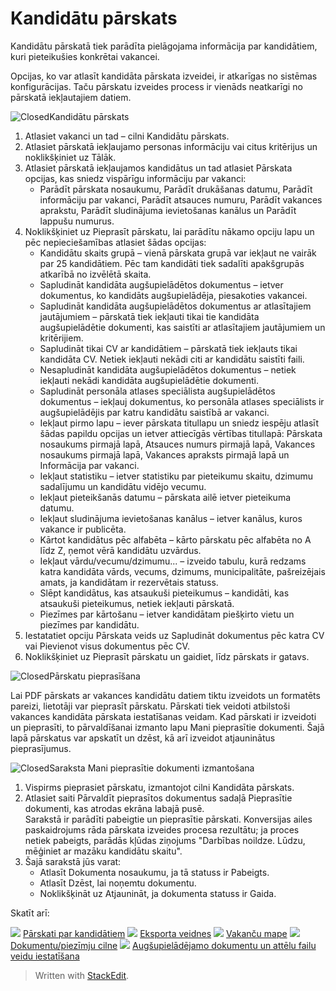 
# Kandidātu pārskats

Kandidātu pārskatā tiek parādīta pielāgojama informācija par kandidātiem, kuri pieteikušies konkrētai vakancei.

Opcijas, ko var atlasīt kandidāta pārskata izveidei, ir atkarīgas no sistēmas konfigurācijas. Taču pārskatu izveides process ir vienāds neatkarīgi no pārskatā iekļautajiem datiem.

![Closed](../Skins/Default/Stylesheets/Images/transparent.gif)Kandidātu pārskats

1.  Atlasiet vakanci un tad – cilni  Kandidātu pārskats.
2.  Atlasiet pārskatā iekļaujamo personas informāciju vai citus kritērijus un noklikšķiniet uz  Tālāk.
3.  Atlasiet pārskatā iekļaujamos kandidātus un tad atlasiet  Pārskata opcijas, kas sniedz vispārīgu informāciju par vakanci:
    -   Parādīt pārskata nosaukumu,  Parādīt drukāšanas datumu,  Parādīt informāciju par vakanci,  Parādīt atsauces numuru,  Parādīt vakances aprakstu,  Parādīt sludinājuma ievietošanas kanālus  un  Parādīt lappušu numurus.
4.  Noklikšķiniet uz  Pieprasīt pārskatu, lai parādītu nākamo opciju lapu un pēc nepieciešamības atlasiet šādas opcijas:
    -   Kandidātu skaits grupā  – vienā pārskata grupā var iekļaut ne vairāk par 25 kandidātiem. Pēc tam kandidāti tiek sadalīti apakšgrupās atkarībā no izvēlētā skaita.
    -   Sapludināt kandidāta augšupielādētos dokumentus  – ietver dokumentus, ko kandidāts augšupielādēja, piesakoties vakancei.
    -   Sapludināt kandidāta augšupielādētos dokumentus ar atlasītajiem jautājumiem  – pārskatā tiek iekļauti tikai tie kandidāta augšupielādētie dokumenti, kas saistīti ar atlasītajiem jautājumiem un kritērijiem.
    -   Sapludināt tikai CV ar kandidātiem  – pārskatā tiek iekļauts tikai kandidāta CV. Netiek iekļauti nekādi citi ar kandidātu saistīti faili.
    -   Nesapludināt kandidāta augšupielādētos dokumentus  – netiek iekļauti nekādi kandidāta augšupielādētie dokumenti.
    -   Sapludināt personāla atlases speciālista augšupielādētos dokumentus  – iekļauj dokumentus, ko personāla atlases speciālists ir augšupielādējis par katru kandidātu saistībā ar vakanci.
    -   Iekļaut pirmo lapu  – iever pārskata titullapu un sniedz iespēju atlasīt šādas papildu opcijas un ietver attiecīgās vērtības titullapā:  Pārskata nosaukums pirmajā lapā,  Atsauces numurs pirmajā lapā,  Vakances nosaukums pirmajā lapā,  Vakances apraksts pirmajā lapā  un  Informācija par vakanci.
    -   Iekļaut statistiku  – ietver statistiku par pieteikumu skaitu, dzimumu sadalījumu un kandidātu vidējo vecumu.
    -   Iekļaut pieteikšanās datumu  – pārskata ailē ietver pieteikuma datumu.
    -   Iekļaut sludinājuma ievietošanas kanālus  – ietver kanālus, kuros vakance ir publicēta.
    -   Kārtot kandidātus pēc alfabēta  – kārto pārskatu pēc alfabēta no A līdz Z, ņemot vērā kandidātu uzvārdus.
    -   Iekļaut vārdu/vecumu/dzimumu...  – izveido tabulu, kurā redzams katra kandidāta vārds, vecums, dzimums, municipalitāte, pašreizējais amats, ja kandidātam ir rezervētais statuss.
    -   Slēpt kandidātus, kas atsaukuši pieteikumus  – kandidāti, kas atsaukuši pieteikumus, netiek iekļauti pārskatā.
    -   Piezīmes par kārtošanu  – ietver kandidātam piešķirto vietu un piezīmes par kandidātu.
5.  Iestatatiet opciju  Pārskata veids  uz  Sapludināt dokumentus pēc katra CV  vai  Pievienot visus dokumentus pēc CV.
6.  Noklikšķiniet uz  Pieprasīt pārskatu  un gaidiet, līdz pārskats ir gatavs.

![Closed](../Skins/Default/Stylesheets/Images/transparent.gif)Pārskatu pieprasīšana

Lai PDF pārskats ar vakances kandidātu datiem tiktu izveidots un formatēts pareizi, lietotāji var pieprasīt pārskatu. Pārskati tiek veidoti atbilstoši vakances kandidāta pārskata iestatīšanas veidam. Kad pārskati ir izveidoti un pieprasīti, to pārvaldīšanai izmanto lapu  Mani pieprasītie dokumenti. Šajā lapā pārskatus var apskatīt un dzēst, kā arī izveidot atjauninātus pieprasījumus.

![Closed](../Skins/Default/Stylesheets/Images/transparent.gif)Saraksta Mani pieprasītie dokumenti izmantošana

1.  Vispirms pieprasiet pārskatu, izmantojot cilni  Kandidāta pārskats.
2.  Atlasiet saiti  Pārvaldīt pieprasītos dokumentus  sadaļā  Pieprasītie dokumenti, kas atrodas ekrāna labajā pusē.  
    Sarakstā ir parādīti pabeigtie un pieprasītie pārskati. Konversijas ailes paskaidrojums rāda pārskata izveides procesa rezultātu; ja proces netiek pabeigts, parādās kļūdas ziņojums "Darbības noildze. Lūdzu, mēģiniet ar mazāku kandidātu skaitu".
3.  Šajā sarakstā jūs varat:
    -   Atlasīt  Dokumenta nosaukumu, ja tā statuss ir  Pabeigts.
    -   Atlasīt  Dzēst, lai noņemtu dokumentu.
    -   Noklikšķināt uz  Atjaunināt, ja dokumenta statuss ir  Gaida.

Skatīt arī:

![](../Resources/Images/icon-document-link.png)  [Pārskati par kandidātiem](reporting_on_candidates.htm)
![](../Resources/Images/icon-document-link.png)  [Eksporta veidnes](export_templates.htm)
![](../Resources/Images/icon-document-link.png)  [Vakanču mape](vacancy_folder.htm)
![](../Resources/Images/icon-document-link.png)  [Dokumentu/piezīmju cilne](documents_notes_tab.htm)
![](../Resources/Images/icon-document-link.png)  [Augšupielādējamo dokumentu un attēlu failu veidu iestatīšana](setting_allowable_uploadable_document_and_image_file_types.htm)

> Written with [StackEdit](https://stackedit.io/).
<!--stackedit_data:
eyJoaXN0b3J5IjpbLTE0ODcwMjA0NDZdfQ==
-->